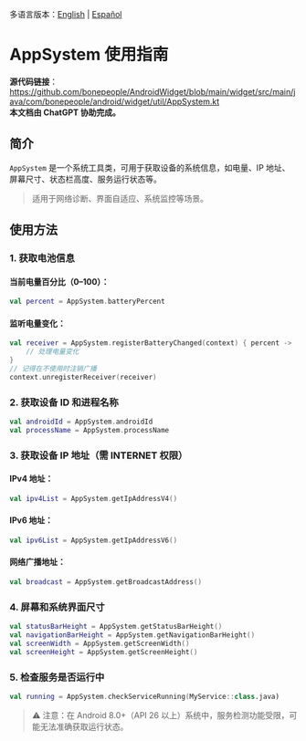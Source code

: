 多语言版本：[English](./README.md) | [Español](./README.es-ES.md)

# AppSystem 使用指南

**源代码链接**：https://github.com/bonepeople/AndroidWidget/blob/main/widget/src/main/java/com/bonepeople/android/widget/util/AppSystem.kt  
**本文档由 ChatGPT 协助完成。**

## 简介

`AppSystem` 是一个系统工具类，可用于获取设备的系统信息，如电量、IP 地址、屏幕尺寸、状态栏高度、服务运行状态等。

> 适用于网络诊断、界面自适应、系统监控等场景。

## 使用方法

### 1. 获取电池信息

#### 当前电量百分比（0–100）：

```kotlin
val percent = AppSystem.batteryPercent
```

#### 监听电量变化：

```kotlin
val receiver = AppSystem.registerBatteryChanged(context) { percent ->
    // 处理电量变化
}
// 记得在不使用时注销广播
context.unregisterReceiver(receiver)
```

### 2. 获取设备 ID 和进程名称

```kotlin
val androidId = AppSystem.androidId
val processName = AppSystem.processName
```

### 3. 获取设备 IP 地址（需 INTERNET 权限）

#### IPv4 地址：

```kotlin
val ipv4List = AppSystem.getIpAddressV4()
```

#### IPv6 地址：

```kotlin
val ipv6List = AppSystem.getIpAddressV6()
```

#### 网络广播地址：

```kotlin
val broadcast = AppSystem.getBroadcastAddress()
```

### 4. 屏幕和系统界面尺寸

```kotlin
val statusBarHeight = AppSystem.getStatusBarHeight()
val navigationBarHeight = AppSystem.getNavigationBarHeight()
val screenWidth = AppSystem.getScreenWidth()
val screenHeight = AppSystem.getScreenHeight()
```

### 5. 检查服务是否运行中

```kotlin
val running = AppSystem.checkServiceRunning(MyService::class.java)
```

> ⚠ 注意：在 Android 8.0+（API 26 以上）系统中，服务检测功能受限，可能无法准确获取运行状态。